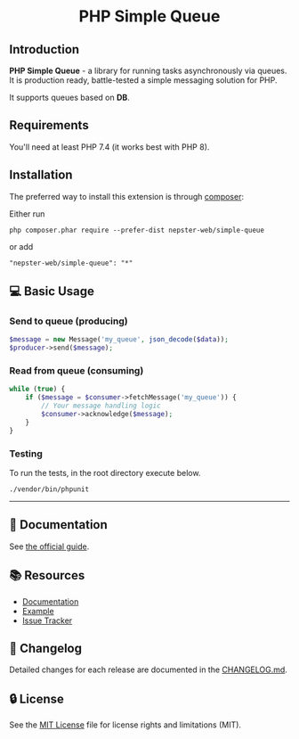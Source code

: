 <p align="center">
    <h1 align="center">PHP Simple Queue</h1>
</p>


Introduction
------------

**PHP Simple Queue** - a library for running tasks asynchronously via queues.
It is production ready, battle-tested a simple messaging solution for PHP.

It supports queues based on **DB**.

Requirements
------------

You'll need at least PHP 7.4 (it works best with PHP 8).


Installation
------------

The preferred way to install this extension is through [composer](http://getcomposer.org/download/):

Either run

```
php composer.phar require --prefer-dist nepster-web/simple-queue
```

or add

```
"nepster-web/simple-queue": "*"
```


:computer: Basic Usage
----------------------

### Send to queue (producing)

```php
$message = new Message('my_queue', json_decode($data));
$producer->send($message);
```

### Read from queue (consuming)

```php
while (true) {
    if ($message = $consumer->fetchMessage('my_queue')) {
        // Your message handling logic
        $consumer->acknowledge($message);
    }
}
```


### Testing

To run the tests, in the root directory execute below.

```
./vendor/bin/phpunit
```


---------------------------------


## :book: Documentation

See [the official guide](./docs/guide/README.md).


## :books: Resources

* [Documentation](./docs/guide/README.md)
* [Example](./example)
* [Issue Tracker](https://github.com/nepster-web/simple-queue/issues)


## :newspaper: Changelog

Detailed changes for each release are documented in the [CHANGELOG.md](./CHANGELOG.md).


## :lock: License

See the [MIT License](LICENSE) file for license rights and limitations (MIT).